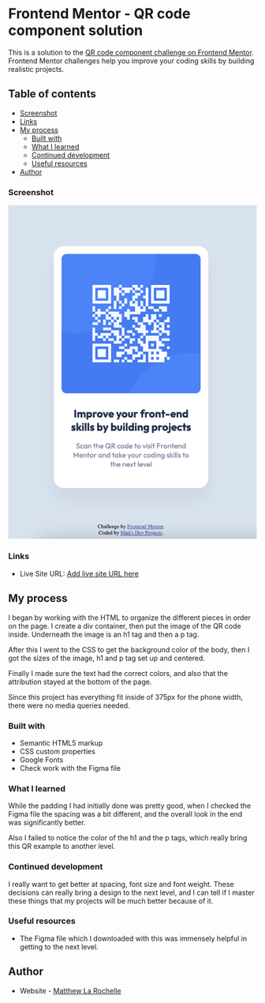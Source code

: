 # Frontend Mentor - QR code component solution

This is a solution to the [QR code component challenge on Frontend Mentor](https://www.frontendmentor.io/challenges/qr-code-component-iux_sIO_H). Frontend Mentor challenges help you improve your coding skills by building realistic projects. 

## Table of contents

- [Screenshot](#screenshot)
- [Links](#links)
- [My process](#my-process)
  - [Built with](#built-with)
  - [What I learned](#what-i-learned)
  - [Continued development](#continued-development)
  - [Useful resources](#useful-resources)
- [Author](#author)

### Screenshot

![](./design/myAnswer.png)

### Links

- Live Site URL: [Add live site URL here](https://matt-larochelle.github.io/qr/)

## My process

I began by working with the HTML to organize the different pieces in order on the page. I create a div container, then put the image of the QR code inside. Underneath the image is an h1 tag and then a p tag.

After this I went to the CSS to get the background color of the body, then I got the sizes of the image, h1 and p tag set up and centered.

Finally I made sure the text had the correct colors, and also that the attribution stayed at the bottom of the page.

Since this project has everything fit inside of 375px for the phone width, there were no media queries needed.

### Built with

- Semantic HTML5 markup
- CSS custom properties
- Google Fonts
- Check work with the Figma file

### What I learned

While the padding I had initially done was pretty good, when I checked the Figma file the spacing was a bit different, and the overall look in the end was significantly better.

Also I failed to notice the color of the h1 and the p tags, which really bring this QR example to another level.


### Continued development

I really want to get better at spacing, font size and font weight. These decisions can really bring a design to the next level, and I can tell if I master these things that my projects will be much better because of it.


### Useful resources

- The Figma file which I downloaded with this was immensely helpful in getting to the next level.

## Author

- Website - [Matthew La Rochelle](https://www.mattsdevprojects.com)